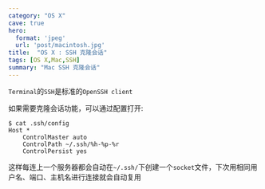```yaml
---
category: "OS X"
cave: true
hero:
  format: 'jpeg'
  url: 'post/macintosh.jpg'
title:  "OS X : SSH 克隆会话"
tags: [OS X,Mac,SSH]
summary: "Mac SSH 克隆会话"
---
```

`Terminal`的`SSH`是标准的`OpenSSH client`

如果需要克隆会话功能，可以通过配置打开:

```console
$ cat .ssh/config
Host *
    ControlMaster auto
    ControlPath ~/.ssh/%h-%p-%r
    ControlPersist yes
```

这样每连上一个服务器都会自动在`~/.ssh/`下创建一个`socket`文件，下次用相同用户名、端口、主机名进行连接就会自动复用
